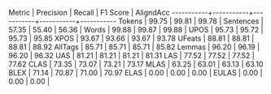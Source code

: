 Metric     | Precision |    Recall |  F1 Score | AligndAcc
-----------+-----------+-----------+-----------+-----------
Tokens     |     99.75 |     99.81 |     99.78 |
Sentences  |     57.35 |     55.40 |     56.36 |
Words      |     99.88 |     99.87 |     99.88 |
UPOS       |     95.73 |     95.72 |     95.73 |     95.85
XPOS       |     93.67 |     93.66 |     93.67 |     93.78
UFeats     |     88.81 |     88.81 |     88.81 |     88.92
AllTags    |     85.71 |     85.71 |     85.71 |     85.82
Lemmas     |     96.20 |     96.19 |     96.20 |     96.32
UAS        |     81.21 |     81.21 |     81.21 |     81.31
LAS        |     77.52 |     77.52 |     77.52 |     77.62
CLAS       |     73.35 |     73.07 |     73.21 |     73.17
MLAS       |     63.25 |     63.01 |     63.13 |     63.10
BLEX       |     71.14 |     70.87 |     71.00 |     70.97
ELAS       |      0.00 |      0.00 |      0.00 |
EULAS      |      0.00 |      0.00 |      0.00 |
